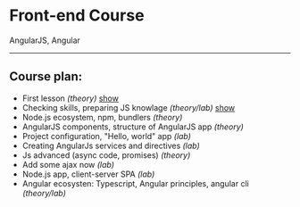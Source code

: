 # Front-end Course
AngularJS, Angular

---

## Course plan:

 * First lesson _(theory)_ [show](./lessons/First_Lesson)
 * Checking skills, preparing JS knowlage _(theory/lab)_ [show](./lessons/Lesson_2)
 * Node.js ecosystem, npm, bundlers _(theory)_
 * AngularJS components, structure of AngularJS app _(theory)_
 * Project configuration, "Hello, world" app _(lab)_
 * Creating AngularJs services and directives _(lab)_
 * Js advanced (async code, promises) _(theory)_
 * Add some ajax now _(lab)_
 * Node.js app, client-server SPA _(lab)_
 * Angular ecosysten: Typescript, Angular principles, angular cli _(theory/lab)_
